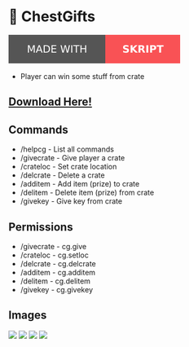 # 🎉 ChestGifts
![](/skript.svg)
- Player can win some stuff from crate

## [Download Here!](https://www.spigotmc.org/resources/chestgifts.101563/)

## Commands
- /helpcg - List all commands
- /givecrate <crate> - Give player a crate
- /crateloc <crate> - Set crate location
- /delcrate <crate> - Delete a crate
- /additem <crate> - Add item (prize) to crate
- /delitem <crate> - Delete item (prize) from crate
- /givekey <crate> - Give key from crate

## Permissions
- /givecrate <crate> -  cg.give
- /crateloc <crate> - cg.setloc
- /delcrate <crate> -  cg.delcrate
- /additem <crate> - cg.additem
- /delitem <crate> -  cg.delitem
- /givekey <crate> - cg.givekey
  
## Images
![](https://clickimg.xyz/img/GogjiA7.png)
![](https://clickimg.xyz/img/G4gpvc3.png)
![](https://clickimg.xyz/img/uv2f0uo.png)
![](https://clickimg.xyz/img/bbufwqK.png)
